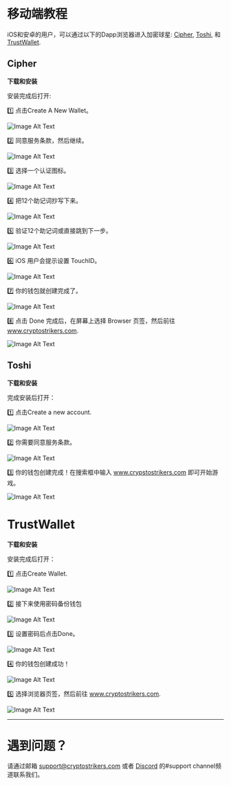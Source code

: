 # 移动端教程

iOS和安卓的用户，可以通过以下的Dapp浏览器进入加密球星: [Cipher](https://www.cipherbrowser.com), [Toshi](https://www.toshi.org), 和  [TrustWallet](http://trustwallet.com). 

## Cipher

**下载和安装**

安装完成后打开:

1️⃣ 点击Create A New Wallet。

![Image Alt Text](https://github.com/CryptoStrikers/operations-docs/blob/master/images/Cipher1.PNG)

2️⃣ 同意服务条款，然后继续。

![Image Alt Text](https://github.com/CryptoStrikers/operations-docs/blob/master/images/Cipher2.PNG)

3️⃣ 选择一个认证图标。

![Image Alt Text](https://github.com/CryptoStrikers/operations-docs/blob/master/images/Cipher2a.jpg)

4️⃣ 把12个助记词抄写下来。

![Image Alt Text](https://github.com/CryptoStrikers/operations-docs/blob/master/images/Cipher3.PNG)

5️⃣ 验证12个助记词或直接跳到下一步。

![Image Alt Text](https://github.com/CryptoStrikers/operations-docs/blob/master/images/Cipher4a.PNG)

6️⃣ iOS 用户会提示设置 TouchID。

![Image Alt Text](https://github.com/CryptoStrikers/operations-docs/blob/master/images/Cipher4b.PNG)

7️⃣ 你的钱包就创建完成了。  

![Image Alt Text](https://github.com/CryptoStrikers/operations-docs/blob/master/images/Cipher5.PNG)

8️⃣ 点击 Done 完成后，在屏幕上选择 Browser 页签，然后前往 www.cryptostrikers.com.

![Image Alt Text](https://github.com/CryptoStrikers/operations-docs/blob/master/images/Cipher6.PNG)

## Toshi

**下载和安装**

完成安装后打开：

1️⃣ 点击Create a new account.

![Image Alt Text](https://github.com/CryptoStrikers/operations-docs/blob/master/images/Toshi1.PNG)

2️⃣ 你需要同意服务条款。

![Image Alt Text](https://github.com/CryptoStrikers/operations-docs/blob/master/images/Toshi2.PNG)

3️⃣ 你的钱包创建完成！在搜索框中输入 www.crypstostrikers.com 即可开始游戏。

![Image Alt Text](https://github.com/CryptoStrikers/operations-docs/blob/master/images/Toshi3.PNG)

# TrustWallet

**下载和安装**

安装完成后打开：

1️⃣ 点击Create Wallet.

![Image Alt Text](https://github.com/CryptoStrikers/operations-docs/blob/master/images/Trust1.PNG)

2️⃣ 接下来使用密码备份钱包

![Image Alt Text](https://github.com/CryptoStrikers/operations-docs/blob/master/images/Trust2.PNG)

3️⃣ 设置密码后点击Done。

![Image Alt Text](https://github.com/CryptoStrikers/operations-docs/blob/master/images/Trust3.jpg)

4️⃣ 你的钱包创建成功！

![Image Alt Text](https://github.com/CryptoStrikers/operations-docs/blob/master/images/Trust4.PNG)

5️⃣ 选择浏览器页签，然后前往 www.cryptostrikers.com.

![Image Alt Text](https://github.com/CryptoStrikers/operations-docs/blob/master/images/Trust5.jpg)

---                                                 

# 遇到问题？

请通过邮箱 support@cryptostrikers.com 或者 [Discord](https://discord.gg/7CSBBBb) 的#support channel频道联系我们。

